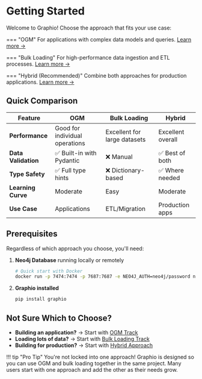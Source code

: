 # Getting Started

Welcome to Graphio! Choose the approach that fits your use case:

=== "OGM"
    For applications with complex data models and queries. [Learn more →](ogm.md)

=== "Bulk Loading"
    For high-performance data ingestion and ETL processes. [Learn more →](bulk.md)

=== "Hybrid (Recommended)"
    Combine both approaches for production applications. [Learn more →](hybrid.md)

## Quick Comparison

| Feature | OGM | Bulk Loading | Hybrid |
|---------|-----|--------------|--------|
| **Performance** | Good for individual operations | Excellent for large datasets | Excellent overall |
| **Data Validation** | ✅ Built-in with Pydantic | ❌ Manual | ✅ Best of both |
| **Type Safety** | ✅ Full type hints | ❌ Dictionary-based | ✅ Where needed |
| **Learning Curve** | Moderate | Easy | Moderate |
| **Use Case** | Applications | ETL/Migration | Production apps |

## Prerequisites

Regardless of which approach you choose, you'll need:

1. **Neo4j Database** running locally or remotely
   ```bash
   # Quick start with Docker
   docker run -p 7474:7474 -p 7687:7687 -e NEO4J_AUTH=neo4j/password neo4j:latest
   ```

2. **Graphio installed**
   ```bash
   pip install graphio
   ```

## Not Sure Which to Choose?

- **Building an application?** → Start with [OGM Track](ogm.md)
- **Loading lots of data?** → Start with [Bulk Loading Track](bulk.md)
- **Building for production?** → Start with [Hybrid Approach](hybrid.md)

!!! tip "Pro Tip"
    You're not locked into one approach! Graphio is designed so you can use OGM and bulk loading together in the same project. Many users start with one approach and add the other as their needs grow.